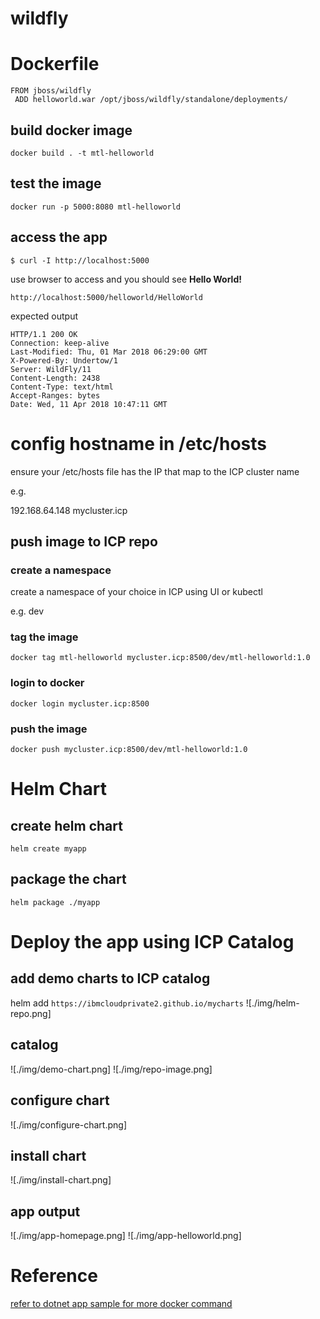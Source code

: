 # wildfly

# Dockerfile

```
FROM jboss/wildfly
 ADD helloworld.war /opt/jboss/wildfly/standalone/deployments/
```

## build docker image

```
docker build . -t mtl-helloworld
```

## test the image

```
docker run -p 5000:8080 mtl-helloworld
```

## access the app

```
$ curl -I http://localhost:5000
```

use browser to access and you should see **Hello World!**
```
http://localhost:5000/helloworld/HelloWorld
```

expected output
```
HTTP/1.1 200 OK
Connection: keep-alive
Last-Modified: Thu, 01 Mar 2018 06:29:00 GMT
X-Powered-By: Undertow/1
Server: WildFly/11
Content-Length: 2438
Content-Type: text/html
Accept-Ranges: bytes
Date: Wed, 11 Apr 2018 10:47:11 GMT
```

# config hostname in /etc/hosts
ensure your /etc/hosts file has the IP that map to the ICP cluster name

e.g.

192.168.64.148 mycluster.icp

## push image to ICP repo

### create a namespace
create a namespace of your choice in ICP using UI or kubectl

e.g. dev

### tag the image
```
docker tag mtl-helloworld mycluster.icp:8500/dev/mtl-helloworld:1.0
```

### login to docker
```
docker login mycluster.icp:8500
```

### push the image
```
docker push mycluster.icp:8500/dev/mtl-helloworld:1.0
```

# Helm Chart

## create helm chart
```
helm create myapp
```

## package the chart
```
helm package ./myapp
```

# Deploy the app using ICP Catalog

## add demo charts to ICP catalog
helm add ```https://ibmcloudprivate2.github.io/mycharts```
![./img/helm-repo.png]

## catalog
![./img/demo-chart.png]
![./img/repo-image.png]

## configure chart
![./img/configure-chart.png]

## install chart
![./img/install-chart.png]

## app output
![./img/app-homepage.png]
![./img/app-helloworld.png]







# Reference

[refer to dotnet app sample for more docker command](https://github.com/ibmcloudprivate2/dotnet/tree/master/samples/sample_aspnetmvc)